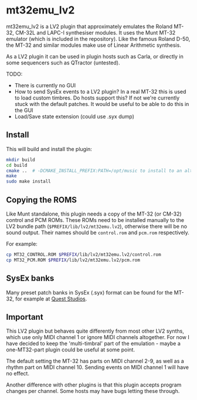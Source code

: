 mt32emu_lv2
============

mt32emu_lv2 is a LV2 plugin that approximately emulates the Roland MT-32, CM-32L and LAPC-I synthesiser modules.
It uses the Munt MT-32 emulator (which is included in the repository). Like the famous Roland D-50, the MT-32
and similar modules make use of Linear Arithmetic synthesis.

As a LV2 plugin it can be used in plugin hosts such as Carla, or directly in some sequencers such as QTractor (untested).

TODO:

- There is currently no GUI
- How to send SysEx events to a LV2 plugin? In a real MT-32 this is used to load custom timbres. Do hosts support this?
  If not we're currently stuck with the default patches. It would be useful to be able to do this in the GUI
- Load/Save state extension (could use .syx dump)

Install
---------

This will build and install the plugin:

```bash
mkdir build
cd build
cmake ..  # -DCMAKE_INSTALL_PREFIX:PATH=/opt/music to install to an alternative prefix
make
sudo make install
```

Copying the ROMS
-----------------

Like Munt standalone, this plugin needs a copy of the MT-32 (or CM-32) control
and PCM ROMs. These ROMs need to be installed manually to the LV2 bundle path
(`$PREFIX/lib/lv2/mt32emu.lv2`), otherwise there will be no sound output. Their
names should be `control.rom` and `pcm.rom` respectively.

For example:
```bash
cp MT32_CONTROL.ROM $PREFIX/lib/lv2/mt32emu.lv2/control.rom
cp MT32_PCM.ROM $PREFIX/lib/lv2/mt32emu.lv2/pcm.rom
```

SysEx banks
------------
Many preset patch banks in SysEx (.syx) format can be found for the MT-32, for
example at [Quest Studios](http://www.queststudios.com/roland/banks.html).

Important
----------
This LV2 plugin but behaves quite differently from most other LV2 synths,
which use only MIDI channel 1 or ignore MIDI channels altogether. For now I have decided
to keep the 'multi-timbral' part of the emulation - maybe a one-MT32-part plugin could be useful at
some point.

The default setting the MT-32 has parts on MIDI channel 2-9, as well as a rhythm
part on MIDI channel 10. Sending events on MIDI channel 1 will have no effect.

Another difference with other plugins is that this plugin accepts program changes per channel. 
Some hosts may have bugs letting these through.

